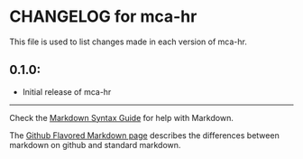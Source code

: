 # CHANGELOG for mca-hr

This file is used to list changes made in each version of mca-hr.

## 0.1.0:

* Initial release of mca-hr

- - -
Check the [Markdown Syntax Guide](http://daringfireball.net/projects/markdown/syntax) for help with Markdown.

The [Github Flavored Markdown page](http://github.github.com/github-flavored-markdown/) describes the differences between markdown on github and standard markdown.
